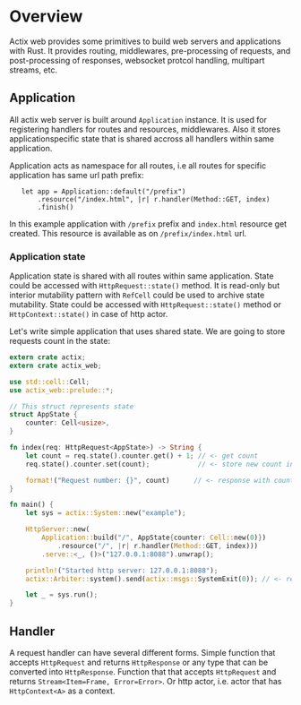 # Overview

Actix web provides some primitives to build web servers and applications with Rust.
It provides routing, middlewares, pre-processing of requests, and post-processing of responses,
websocket protcol handling, multipart streams, etc.


## Application

All actix web server is built around `Application` instance.
It is used for registering handlers for routes and resources, middlewares.
Also it stores applicationspecific state that is shared accross all handlers 
within same application.

Application acts as namespace for all routes, i.e all routes for specific application
has same url path prefix:

```rust,ignore
   let app = Application::default("/prefix")
       .resource("/index.html", |r| r.handler(Method::GET, index)
       .finish()
```

In this example application with `/prefix` prefix and `index.html` resource
get created. This resource is available as on `/prefix/index.html` url.

### Application state

Application state is shared with all routes within same application.
State could be accessed with `HttpRequest::state()` method. It is read-only
but interior mutability pattern with `RefCell` could be used to archive state mutability.
State could be accessed with `HttpRequest::state()` method or 
`HttpContext::state()` in case of http actor.

Let's write simple application that uses shared state. We are going to store requests count
in the state: 
 
```rust
extern crate actix;
extern crate actix_web;

use std::cell::Cell;
use actix_web::prelude::*;

// This struct represents state
struct AppState {
    counter: Cell<usize>,
}

fn index(req: HttpRequest<AppState>) -> String {
    let count = req.state().counter.get() + 1; // <- get count
    req.state().counter.set(count);            // <- store new count in state

    format!("Request number: {}", count)      // <- response with count
}

fn main() {
    let sys = actix::System::new("example");

    HttpServer::new(
        Application::build("/", AppState{counter: Cell::new(0)})
            .resource("/", |r| r.handler(Method::GET, index)))
        .serve::<_, ()>("127.0.0.1:8088").unwrap();

    println!("Started http server: 127.0.0.1:8088");
    actix::Arbiter::system().send(actix::msgs::SystemExit(0)); // <- remove this line, this code stops system during testing

    let _ = sys.run();
}
```

## Handler

A request handler can have several different forms. Simple function
that accepts `HttpRequest` and returns `HttpResponse` or any type that can be converted
into `HttpResponse`. Function that that accepts `HttpRequest` and 
returns `Stream<Item=Frame, Error=Error>`. Or http actor, i.e. actor that has `HttpContext<A>`
as a context.

